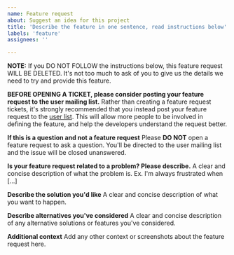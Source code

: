 ```yaml
---
name: Feature request
about: Suggest an idea for this project
title: 'Describe the feature in one sentence, read instructions below'
labels: 'feature'
assignees: ''

---
```


**NOTE:** If you DO NOT FOLLOW the instructions below, this feature request WILL BE DELETED. It's not too much to ask
of you to give us the details we need to try and provide this feature.

**BEFORE OPENING A TICKET, please consider posting your feature request to the user mailing list.**
Rather than creating a feature request tickets, it's strongly recommended that you instead post your feature request to the [user list](https://www.freelists.org/list/comixed). This will allow more people to be involved in defining the feature, and help the developers understand the request better.

**If this is a question and not a feature request**
Please **DO NOT** open a feature request to ask a question. You'll be directed to the user mailing list and the issue will be closed unanswered.

**Is your feature request related to a problem? Please describe.**
A clear and concise description of what the problem is. Ex. I'm always frustrated when [...]

**Describe the solution you'd like**
A clear and concise description of what you want to happen.

**Describe alternatives you've considered**
A clear and concise description of any alternative solutions or features you've considered.

**Additional context**
Add any other context or screenshots about the feature request here.
